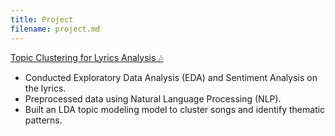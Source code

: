 ```yaml
---
title: Project
filename: project.md
--- 
```


[Topic Clustering for Lyrics Analysis 🎶](https://github.com/BeiningZhang/beatles-lyrics-analysis.git) 
- Conducted Exploratory Data Analysis (EDA) and Sentiment Analysis on the lyrics.
- Preprocessed data using Natural Language Processing (NLP).
- Built an LDA topic modeling model to cluster songs and identify thematic patterns.
